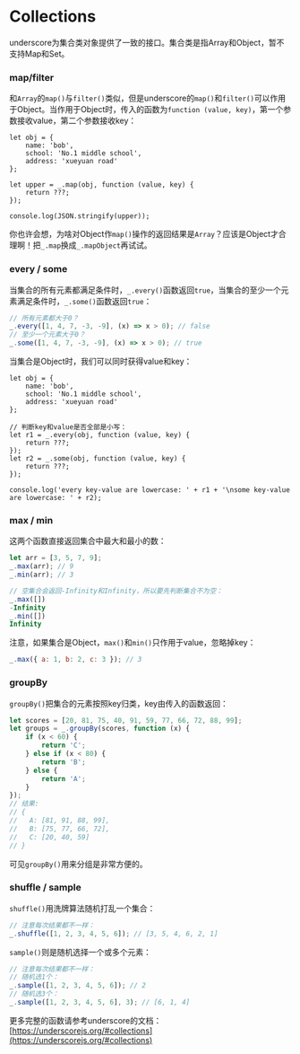 # Collections

underscore为集合类对象提供了一致的接口。集合类是指Array和Object，暂不支持Map和Set。

### map/filter

和`Array`的`map()`与`filter()`类似，但是underscore的`map()`和`filter()`可以作用于Object。当作用于Object时，传入的函数为`function (value, key)`，第一个参数接收value，第二个参数接收key：

```x-javascript
let obj = {
    name: 'bob',
    school: 'No.1 middle school',
    address: 'xueyuan road'
};

let upper = _.map(obj, function (value, key) {
    return ???;
});

console.log(JSON.stringify(upper));
```

你也许会想，为啥对Object作`map()`操作的返回结果是`Array`？应该是Object才合理啊！把`_.map`换成`_.mapObject`再试试。

### every / some

当集合的所有元素都满足条件时，`_.every()`函数返回`true`，当集合的至少一个元素满足条件时，`_.some()`函数返回`true`：

```javascript
// 所有元素都大于0？
_.every([1, 4, 7, -3, -9], (x) => x > 0); // false
// 至少一个元素大于0？
_.some([1, 4, 7, -3, -9], (x) => x > 0); // true
```

当集合是Object时，我们可以同时获得value和key：

```x-javascript
let obj = {
    name: 'bob',
    school: 'No.1 middle school',
    address: 'xueyuan road'
};

// 判断key和value是否全部是小写：
let r1 = _.every(obj, function (value, key) {
    return ???;
});
let r2 = _.some(obj, function (value, key) {
    return ???;
});

console.log('every key-value are lowercase: ' + r1 + '\nsome key-value are lowercase: ' + r2);
```

### max / min

这两个函数直接返回集合中最大和最小的数：

```javascript
let arr = [3, 5, 7, 9];
_.max(arr); // 9
_.min(arr); // 3

// 空集合会返回-Infinity和Infinity，所以要先判断集合不为空：
_.max([])
-Infinity
_.min([])
Infinity
```

注意，如果集合是Object，`max()`和`min()`只作用于value，忽略掉key：

```javascript
_.max({ a: 1, b: 2, c: 3 }); // 3
```

### groupBy

`groupBy()`把集合的元素按照key归类，key由传入的函数返回：

```javascript
let scores = [20, 81, 75, 40, 91, 59, 77, 66, 72, 88, 99];
let groups = _.groupBy(scores, function (x) {
    if (x < 60) {
        return 'C';
    } else if (x < 80) {
        return 'B';
    } else {
        return 'A';
    }
});
// 结果:
// {
//   A: [81, 91, 88, 99],
//   B: [75, 77, 66, 72],
//   C: [20, 40, 59]
// }
```

可见`groupBy()`用来分组是非常方便的。

### shuffle / sample

`shuffle()`用洗牌算法随机打乱一个集合：

```javascript
// 注意每次结果都不一样：
_.shuffle([1, 2, 3, 4, 5, 6]); // [3, 5, 4, 6, 2, 1]
```

`sample()`则是随机选择一个或多个元素：

```javascript
// 注意每次结果都不一样：
// 随机选1个：
_.sample([1, 2, 3, 4, 5, 6]); // 2
// 随机选3个：
_.sample([1, 2, 3, 4, 5, 6], 3); // [6, 1, 4]
```

更多完整的函数请参考underscore的文档：[https://underscorejs.org/#collections](https://underscorejs.org/#collections)
